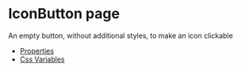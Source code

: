 # IconButton page

An empty button, without additional styles, to make an icon clickable

- [Properties](props.md)
- [Css Variables](css-vars.md)
